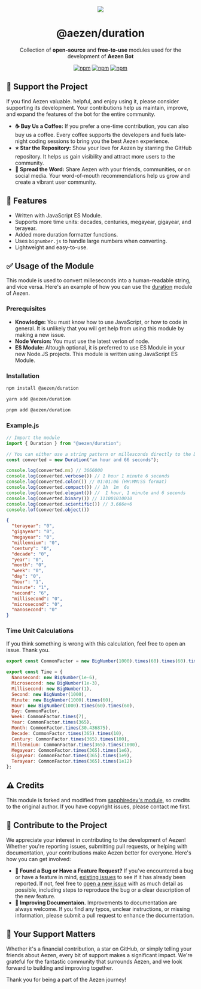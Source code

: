 <div align="center">
  <img src="https://cdn.discordapp.com/attachments/1183338541690933288/1222454458844319826/1710933761137.png?ex=6616466f&is=6603d16f&hm=7e84df9a40d246a27db2b4d5970e4f199e879404e7c986815c6cf62533a973da&" />

  # @aezen/duration
  Collection of **open-source** and **free-to-use** modules used for the development of **Aezen Bot**

  [![npm](https://img.shields.io/npm/v/@aezen/localization?color=crimson&logo=npm&style=flat-square&label=@aezen/localization)](https://www.npmjs.com/package/@aezen/localization)
  [![npm](https://img.shields.io/npm/v/@aezen/duration?color=crimson&logo=npm&style=flat-square&label=@aezen/duration)](https://www.npmjs.com/package/@aezen/duration)
  [![npm](https://img.shields.io/npm/v/@aezen/logger?color=crimson&logo=npm&style=flat-square&label=@aezen/logger)](https://www.npmjs.com/package/@aezen/logger)
</div>

## 🩵 Support the Project
If you find Aezen valuable. helpful, and enjoy using it, please consider supporting its development. Your contributions help us maintain, improve, and expand the features of the bot for the entire community.

- **☕ Buy Us a Coffee:** If you prefer a one-time contribution, you can also buy us a coffee. Every coffee supports the developers and fuels late-night coding sessions to bring you the best Aezen experience.
- **⭐ Star the Repository:** Show your love for Aezen by starring the GitHub repository. It helps us gain visibility and attract more users to the community.
- **🌊 Spread the Word:** Share Aezen with your friends, communities, or on social media. Your word-of-mouth recommendations help us grow and create a vibrant user community.

## 📍 Features
- Written with JavaScript ES Module.
- Supports more time units: decades, centuries, megayear, gigayear, and terayear.
- Added more duration formatter functions.
- Uses `bignumber.js` to handle large numbers when converting.
- Lightweight and easy-to-use.

## ✅ Usage of the Module
This module is used to convert milleseconds into a human-readable string, and vice versa. Here's an example of how you can use the [duration](https://www.npmjs.com/package/@aezen/duration) module of Aezen.

### Prerequisites
- **Knowledge:** You must know how to use JavaScript, or how to code in general. It is unlikely that you will get help from using this module by making a new issue.
- **Node Version:** You must use the latest verion of node.
- **ES Module:** Altough optional, it is preferred to use ES Module in your new Node.JS projects. This module is written using JavaScript ES Module.

### Installation
```bash
npm install @aezen/duration
```
```bash
yarn add @aezen/duration
```
```bash
pnpm add @aezen/duration
```

### Example.js
```js
// Import the module
import { Duration } from "@aezen/duration";

// You can either use a string pattern or millesconds directly to the Duration class.
const converted = new Duration("an hour and 66 seconds");

console.log(converted.ms) // 3666000
console.log(converted.verbose()) // 1 hour 1 minute 6 seconds
console.log(converted.colon()) // 01:01:06 (HH:MM:SS format)
console.log(converted.compact()) // 1h  1m  6s
console.log(converted.elegant()) //  1 hour, 1 minute and 6 seconds
console.log(converted.binary()) // 111001010010
console.log(converted.scientific()) // 3.666e+6
console.lof(converted.object())
```
```json
{
  "terayear": "0",
  "gigayear": "0",
  "megayear": "0",
  "millennium": "0",
  "century": "0",
  "decade": "0",
  "year": "0",
  "month": "0",
  "week": "0",
  "day": "0",
  "hour": "1",
  "minute": "1",
  "second": "6",
  "millisecond": "0",
  "microsecond": "0",
  "nanosecond": "0"
}
```

### Time Unit Calculations
If you think something is wrong with this calculation, feel free to open an issue. Thank you.
```js
export const CommonFactor = new BigNumber(1000).times(60).times(60).times(24)

export const Time = {
  Nanosecond: new BigNumber(1e-6),
  Microsecond: new BigNumber(1e-3),
  Millisecond: new BigNumber(1),
  Second: new BigNumber(1000),
  Minute: new BigNumber(1000).times(60),
  Hour: new BigNumber(1000).times(60).times(60),
  Day: CommonFactor,
  Week: CommonFactor.times(7),
  Year: CommonFactor.times(365),
  Month: CommonFactor.times(30.436875),
  Decade: CommonFactor.times(365).times(10),
  Century: CommonFactor.times(365).times(100),
  Millennium: CommonFactor.times(365).times(1000),
  Megayear: CommonFactor.times(365).times(1e6),
  Gigayear: CommonFactor.times(365).times(1e9),
  Terayear: CommonFactor.times(365).times(1e12)
};
```

## ⚠️ Credits
This module is forked and modified from [sapphiredev's module](https://github.com/sapphiredev/utilities/tree/main/packages%2Fduration), so credits to the original author. If you have copyright issues, please contact me first.

## 🤝 Contribute to the Project
We appreciate your interest in contributing to the development of Aezen! Whether you're reporting issues, submitting pull requests, or helping with documentation, your contributions make Aezen better for everyone. Here's how you can get involved:
- **🐛 Found a Bug or Have a Feature Request?** If you've encountered a bug or have a feature in mind, [existing issues](https://github.com/AezenBot/packages/issues) to see if it has already been reported. If not, feel free to [open a new issue](https://github.com/AezenBot/packages/issues/new) with as much detail as possible, including steps to reproduce the bug or a clear description of the new feature.
- **💯 Improving Documentaion.** Improvements to documentation are always welcome. If you find any typos, unclear instructions, or missing information, please submit a pull request to enhance the documentation.

## 🦊 Your Support Matters
Whether it's a financial contribution, a star on GitHub, or simply telling your friends about Aezen, every bit of support makes a significant impact. We're grateful for the fantastic community that surrounds Aezen, and we look forward to building and improving together.

Thank you for being a part of the Aezen journey!